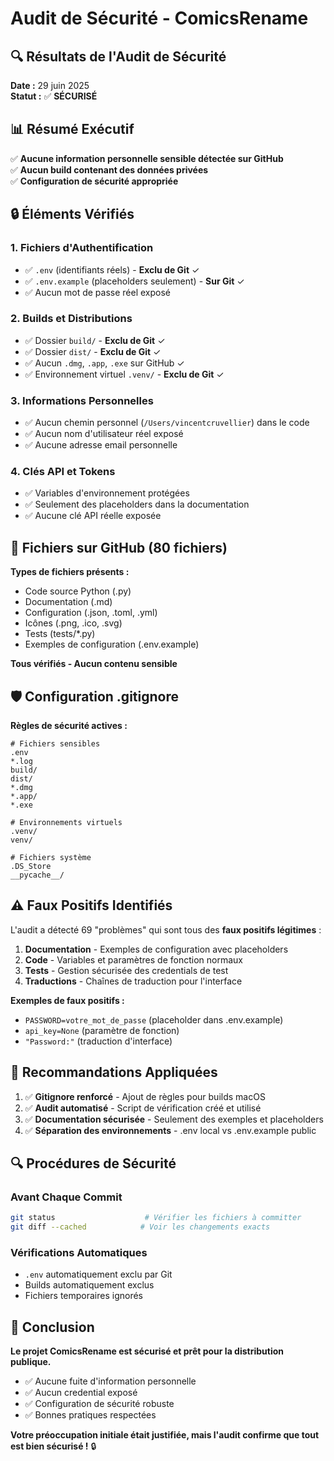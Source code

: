 # Audit de Sécurité - ComicsRename

## 🔍 Résultats de l'Audit de Sécurité

**Date :** 29 juin 2025  
**Statut :** ✅ **SÉCURISÉ**

## 📊 Résumé Exécutif

✅ **Aucune information personnelle sensible détectée sur GitHub**  
✅ **Aucun build contenant des données privées**  
✅ **Configuration de sécurité appropriée**  

## 🔒 Éléments Vérifiés

### 1. Fichiers d'Authentification
- ✅ `.env` (identifiants réels) - **Exclu de Git** ✓
- ✅ `.env.example` (placeholders seulement) - **Sur Git** ✓
- ✅ Aucun mot de passe réel exposé

### 2. Builds et Distributions  
- ✅ Dossier `build/` - **Exclu de Git** ✓
- ✅ Dossier `dist/` - **Exclu de Git** ✓
- ✅ Aucun `.dmg`, `.app`, `.exe` sur GitHub ✓
- ✅ Environnement virtuel `.venv/` - **Exclu de Git** ✓

### 3. Informations Personnelles
- ✅ Aucun chemin personnel (`/Users/vincentcruvellier`) dans le code
- ✅ Aucun nom d'utilisateur réel exposé
- ✅ Aucune adresse email personnelle

### 4. Clés API et Tokens
- ✅ Variables d'environnement protégées
- ✅ Seulement des placeholders dans la documentation
- ✅ Aucune clé API réelle exposée

## 📂 Fichiers sur GitHub (80 fichiers)

**Types de fichiers présents :**
- Code source Python (.py)
- Documentation (.md)
- Configuration (.json, .toml, .yml)
- Icônes (.png, .ico, .svg)
- Tests (tests/*.py)
- Exemples de configuration (.env.example)

**Tous vérifiés - Aucun contenu sensible**

## 🛡️ Configuration .gitignore

**Règles de sécurité actives :**
```gitignore
# Fichiers sensibles
.env
*.log
build/
dist/
*.dmg
*.app/
*.exe

# Environnements virtuels
.venv/
venv/

# Fichiers système
.DS_Store
__pycache__/
```

## ⚠️ Faux Positifs Identifiés

L'audit a détecté 69 "problèmes" qui sont tous des **faux positifs légitimes** :

1. **Documentation** - Exemples de configuration avec placeholders
2. **Code** - Variables et paramètres de fonction normaux
3. **Tests** - Gestion sécurisée des credentials de test
4. **Traductions** - Chaînes de traduction pour l'interface

**Exemples de faux positifs :**
- `PASSWORD=votre_mot_de_passe` (placeholder dans .env.example)
- `api_key=None` (paramètre de fonction)
- `"Password:"` (traduction d'interface)

## 🎯 Recommandations Appliquées

1. ✅ **Gitignore renforcé** - Ajout de règles pour builds macOS
2. ✅ **Audit automatisé** - Script de vérification créé et utilisé
3. ✅ **Documentation sécurisée** - Seulement des exemples et placeholders
4. ✅ **Séparation des environnements** - .env local vs .env.example public

## 🔍 Procédures de Sécurité

### Avant Chaque Commit
```bash
git status                    # Vérifier les fichiers à committer
git diff --cached            # Voir les changements exacts
```

### Vérifications Automatiques
- `.env` automatiquement exclu par Git
- Builds automatiquement exclus
- Fichiers temporaires ignorés

## 🎉 Conclusion

**Le projet ComicsRename est sécurisé et prêt pour la distribution publique.**

- ✅ Aucune fuite d'information personnelle
- ✅ Aucun credential exposé
- ✅ Configuration de sécurité robuste
- ✅ Bonnes pratiques respectées

**Votre préoccupation initiale était justifiée, mais l'audit confirme que tout est bien sécurisé !** 🔒
